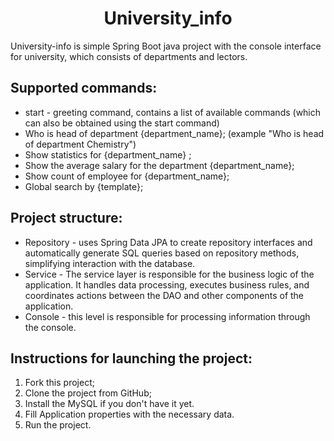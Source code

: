 <h1 align="center"> University_info </h1>

University-info is simple Spring Boot java project with the console interface for university, which consists of departments and lectors.


## Supported commands:
- start - greeting command, contains a list of available commands (which can also be obtained using the start command)
- Who is head of department {department_name};
  (example "Who is head of department Chemistry")
- Show statistics for {department_name} ;
- Show the average salary for the department {department_name};
- Show count of employee for {department_name};
- Global search by {template};

## Project structure:

- Repository - uses Spring Data JPA to create repository interfaces and automatically generate SQL queries based on repository methods, simplifying interaction with the database.
- Service - The service layer is responsible for the business logic of the application. It handles data processing,
  executes business rules, and coordinates actions between the DAO and other components of the application.
- Console -
  this level is responsible for processing information through the console.

## Instructions for launching the project:
1. Fork this project;
2. Clone the project from GitHub;
3. Install the MySQL if you don't have it yet.
4. Fill Application properties with the necessary data.
5. Run the project.
